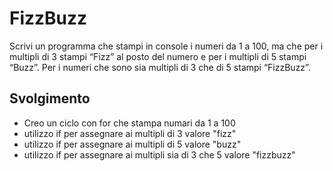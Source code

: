 FizzBuzz
===
Scrivi un programma che stampi in console i numeri da 1 a 100,
ma che per i multipli di 3 stampi “Fizz” al posto del numero e per i multipli di 5 stampi “Buzz”.
Per i numeri che sono sia multipli di 3 che di 5 stampi “FizzBuzz”.

## Svolgimento
- Creo un ciclo con for che stampa numari da 1 a 100
- utilizzo if per assegnare ai multipli di 3 valore "fizz"
- utilizzo if per assegnare ai multipli di 5 valore "buzz"
- utilizzo if per assegnare ai multipli sia di 3 che 5 valore "fizzbuzz"



